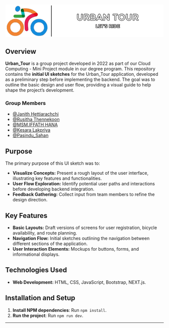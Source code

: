 ![Logo](https://github.com/PasinduSahan001/Urban_Tour_Frontend_-_Backend_03/blob/38cf0e5f77fe770b285f00f3591f70abde39f18e/Resources_ReadME/Logo_2-min.png)

## Overview
**Urban_Tour** is a group project developed in 2022 as part of our Cloud Computing - Mini Project module in our degree program. This repository contains the **initial UI sketches** for the Urban_Tour application, developed as a preliminary step before implementing the backend. The goal was to outline the basic design and user flow, providing a visual guide to help shape the project’s development.

### Group Members
- [@Janith Hettiarachchi](https://github.com/JanithK27)
- [@Rusitha Thennekoon](https://github.com/Rusitha28)
- [@MSM.IFFATH HANA](https://github.com/iffathhana)
- [@Kesara Lakpriya](https://github.com/42Kesara)
- [@Pasindu_Sahan](https://github.com/PasinduSahan001)

## Purpose
The primary purpose of this UI sketch was to:
- **Visualize Concepts:** Present a rough layout of the user interface, illustrating key features and functionalities.
- **User Flow Exploration:** Identify potential user paths and interactions before developing backend integration.
- **Feedback Gathering:** Collect input from team members to refine the design direction.

## Key Features
- **Basic Layouts:** Draft versions of screens for user registration, bicycle availability, and route planning.
- **Navigation Flow:** Initial sketches outlining the navigation between different sections of the application.
- **User Interaction Elements:** Mockups for buttons, forms, and informational displays.

## Technologies Used
- **Web Development:** HTML, CSS, JavaScript, Bootstrap, NEXT.js.

## Installation and Setup
1. **Install NPM dependencies**: Run `npm install`.
2. **Run the project**: Run `npm run dev`.
   
---
